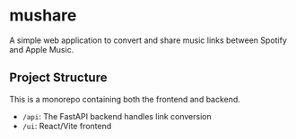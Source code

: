 # mushare

A simple web application to convert and share music links between Spotify and Apple Music.

## Project Structure

This is a monorepo containing both the frontend and backend.

-   `/api`: The FastAPI backend handles link conversion
-   `/ui`: React/Vite frontend